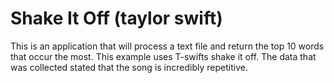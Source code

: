 Shake It Off (taylor swift)
================
This is an application that will process a text file and return the top 10 words that occur the most.
This example uses T-swifts shake it off.  The data that was collected stated that the song is incredibly repetitive.  
